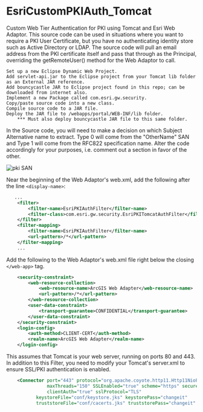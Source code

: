 # EsriCustomPKIAuth_Tomcat
Custom Web Tier Authentication for PKI using Tomcat and Esri Web Adaptor.  This source code can be used in situations where you want to require a PKI User Certificate, but you have no authenticating identity store such as Active Directory or LDAP.  The source code will pull an email address from the PKI certificate itself and pass that through as the Principal, overriding the getRemoteUser() method for the Web Adaptor to call.

```
Set up a new Eclipse Dynamic Web Project.
Add servlet-api.jar to the Eclipse project from your Tomcat lib folder as an External JAR reference.
Add bouncycastle JAR to Eclipse project found in this repo; can be downloaded from internet also.
Implement a new Package called com.esri.gw.security.
Copy/paste source code into a new class.
Compile source code to a JAR file.
Deploy the JAR file to /webapps/portal/WEB-INF/lib folder.
    *** Must also deploy bouncycastle JAR file to this same folder.
```

In the Source code, you will need to make a decision on which Subject Alternative name to extract.  Type 0 will come from the "OtherName" SAN and Type 1 will come from the RFC822 specification name.  Alter the code accordingly for your purposes, i.e. comment out a section in favor of the other.

![pki SAN](https://github.com/rwmajor2/EsriCustomPKIAuth_Tomcat/blob/master/pkicert.png)

Near the beginning of the Web Adaptor's web.xml, add the following after the line `<display-name>`:
```xml
   ...
	<filter>
		<filter-name>EsriPKIAuthFilter</filter-name>
		<filter-class>com.esri.gw.security.EsriPKITomcatAuthFilter</filter-class>
	</filter>
	<filter-mapping>
		<filter-name>EsriPKIAuthFilter</filter-name>
		<url-pattern>/*</url-pattern>
	</filter-mapping>
	...
```

Add the following to the Web Adaptor's web.xml file right below the closing `</web-app>` tag.

```xml
    <security-constraint>
        <web-resource-collection>
            <web-resource-name>ArcGIS Web Adapter</web-resource-name>
            <url-pattern>/*</url-pattern>
        </web-resource-collection>
        <user-data-constraint>
            <transport-guarantee>CONFIDENTIAL</transport-guarantee>
        </user-data-constraint>
    </security-constraint>
    <login-config>
        <auth-method>CLIENT-CERT</auth-method>
        <realm-name>ArcGIS Web Adapter</realm-name>
    </login-config>
```

This assumes that Tomcat is your web server, running on ports 80 and 443.  In addition to this Filter, you need to modify your Tomcat's server.xml to ensure SSL/PKI authentication is enabled.

```xml
    <Connector port="443" protocol="org.apache.coyote.http11.Http11NioProtocol"
               maxThreads="150" SSLEnabled="true" scheme="https" secure="true"
               clientAuth="true" sslProtocol="TLS"
	       keystoreFile="conf/keystore.jks" keystorePass="changeit"
	       truststoreFile="conf/cacerts.jks" truststorePass="changeit" />
```
